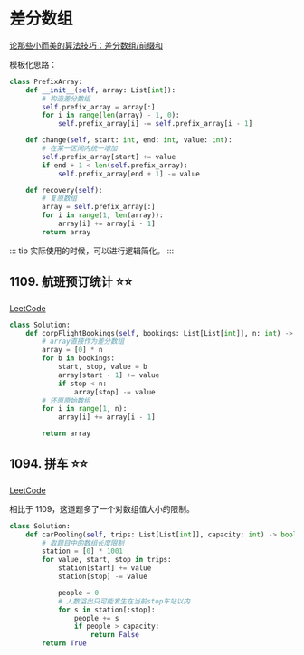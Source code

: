 # 差分数组

[论那些小而美的算法技巧：差分数组/前缀和](https://mp.weixin.qq.com/s/9L6lz0XDZ9gi-d_iPrSs8Q)

模板化思路：
```python
class PrefixArray:
    def __init__(self, array: List[int]):
        # 构造差分数组
        self.prefix_array = array[:]
        for i in range(len(array) - 1, 0):
            self.prefix_array[i] -= self.prefix_array[i - 1]

    def change(self, start: int, end: int, value: int):
        # 在某一区间内统一增加
        self.prefix_array[start] += value
        if end + 1 < len(self.prefix_array):
            self.prefix_array[end + 1] -= value

    def recovery(self):
        # 复原数组
        array = self.prefix_array[:]
        for i in range(1, len(array)):
            array[i] += array[i - 1]
        return array
```

::: tip
实际使用的时候，可以进行逻辑简化。
:::

## 1109. 航班预订统计 :star::star:

[LeetCode](https://leetcode-cn.com/problems/corporate-flight-bookings/)

```python
class Solution:
    def corpFlightBookings(self, bookings: List[List[int]], n: int) -> List[int]:
        # array直接作为差分数组
        array = [0] * n
        for b in bookings:
            start, stop, value = b
            array[start - 1] += value
            if stop < n:
                array[stop] -= value
        # 还原原始数组
        for i in range(1, n):
            array[i] += array[i - 1]

        return array
```

## 1094. 拼车 :star::star:

[LeetCode](https://leetcode-cn.com/problems/corporate-flight-bookings/)

相比于 1109，这道题多了一个对数组值大小的限制。

```python
class Solution:
    def carPooling(self, trips: List[List[int]], capacity: int) -> bool:
        # 取题目中的数组长度限制
        station = [0] * 1001
        for value, start, stop in trips:
            station[start] += value
            station[stop] -= value

            people = 0
            # 人数溢出只可能发生在当前stop车站以内
            for s in station[:stop]:
                people += s
                if people > capacity:
                    return False
        return True
```
